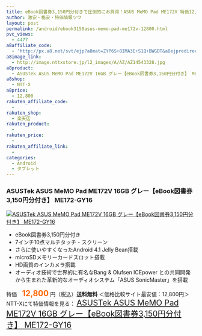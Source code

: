 ```yaml
---
title: eBook図書券3,150円分付きで圧倒的にお買得！ASUS MeMO Pad ME172V 特価12,800円！送料無料！
author: 激安・格安・特価情報ツウ
layout: post
permalink: /android/ebook3150asus-memo-pad-me172v-12800.html
pvc_views:
  - 4477
a8affiliate_code:
  - 'http://px.a8.net/svt/ejp?a8mat=ZYP6S+8IMA3E+S1Q+BWGDT&a8ejpredirect=http://nttxstore.jp/_II_AZ14543328'
a8image_link:
  - http://image.nttxstore.jp/l2_images/A/AZ/AZ14543328.jpg
a8product:
  - ASUSTek ASUS MeMO Pad ME172V 16GB グレー【eBook図書券3,150円分付き】 ME172-GY16
a8shop:
  - NTT-X
a8price:
  - 12,800
rakuten_affiliate_code:
  - 
rakuten_shop:
  - 楽天店
rakuten_product:
  - 
rakuten_price:
  - 
rakuten_affiliate_link:
  - 
categories:
  - Android
  - タブレット
---
```

### ASUSTek ASUS MeMO Pad ME172V 16GB グレー【eBook図書券3,150円分付き】 ME172-GY16

<div class="img-bg2 img_L">
  <a title="ASUSTek ASUS MeMO Pad ME172V 16GB グレー【eBook図書券3,150円分付き】 ME172-GY16" href="http://px.a8.net/svt/ejp?a8mat=ZYP6S+8IMA3E+S1Q+BWGDT&a8ejpredirect=http://nttxstore.jp/_II_AZ14543328" target="_blank"><img src="http://i2.wp.com/image.nttxstore.jp/l2_images/A/AZ/AZ14543328.jpg?resize=120%2C120" border="0" alt="ASUSTek ASUS MeMO Pad ME172V 16GB グレー【eBook図書券3,150円分付き】 ME172-GY16" style="border: 0pt none;" data-recalc-dims="1" /></a>
</div>

<!--more-->

  * eBook図書券3,150円分付き
  * 7インチ10点マルチタッチ・スクリーン
  * さらに使いやすくなったAndroid 4.1 Jelly Bean搭載
  * microSDメモリーカードスロット搭載
  * HD画質のインカメラ搭載
  * オーディオ技術で世界的に有名なBang &#038; Olufsen ICEpower との共同開発から生まれた革新的なオーディオシステム「ASUS SonicMaster」を搭載

特価　<span style="color: #ff6600; font-size: 150%;"><strong>12,800</strong></span> 円（税込）**送料無料** ＜価格比較サイト最安値：12,800円＞  
NTT-Xにて特価情報を見る： <span style="font-size: 150%;"><a href="http://px.a8.net/svt/ejp?a8mat=ZYP6S+8IMA3E+S1Q+BWGDT&a8ejpredirect=http://nttxstore.jp/_II_AZ14543328" target="_blank">ASUSTek ASUS MeMO Pad ME172V 16GB グレー【eBook図書券3,150円分付き】 ME172-GY16</a></p>